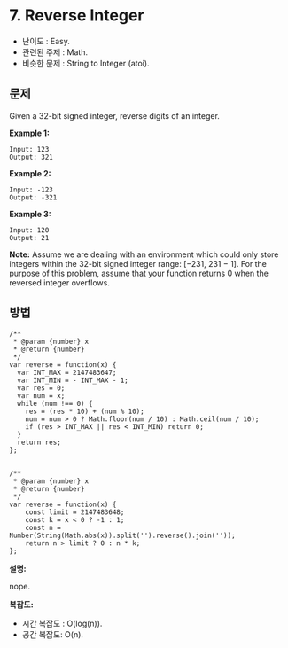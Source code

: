# 7. Reverse Integer

- 난이도 : Easy.
- 관련된 주제 : Math.
- 비슷한 문제 : String to Integer (atoi).

## 문제

Given a 32-bit signed integer, reverse digits of an integer.

**Example 1:**

```
Input: 123
Output: 321
```

**Example 2:**

```
Input: -123
Output: -321
```

**Example 3:**

```
Input: 120
Output: 21
```

**Note:** Assume we are dealing with an environment which could only store integers within the 32-bit signed integer range: [−231, 231 − 1]. For the purpose of this problem, assume that your function returns 0 when the reversed integer overflows.

## 방법

```
/**
 * @param {number} x
 * @return {number}
 */
var reverse = function(x) {
  var INT_MAX = 2147483647;
  var INT_MIN = - INT_MAX - 1;
  var res = 0;
  var num = x;
  while (num !== 0) {
    res = (res * 10) + (num % 10);
    num = num > 0 ? Math.floor(num / 10) : Math.ceil(num / 10);
    if (res > INT_MAX || res < INT_MIN) return 0;
  }
  return res;
};


/**
 * @param {number} x
 * @return {number}
 */
var reverse = function(x) {
    const limit = 2147483648;
    const k = x < 0 ? -1 : 1;
    const n = Number(String(Math.abs(x)).split('').reverse().join(''));
    return n > limit ? 0 : n * k;
};
```

**설명:**

nope.

**복잡도:**

- 시간 복잡도 : O(log(n)).
- 공간 복잡도: O(n).
